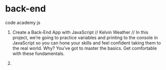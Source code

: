 # back-end
code academy js 


1. Create a Back-End App with JavaScript
  //  Kelvin Weather
 // In this project, we’re going to practice variables and printing to the console in JavaScript so you can hone your skills and feel confident taking them to the real world. Why? You’ve got to master the basics. Get comfortable with these fundamentals.

2. 

